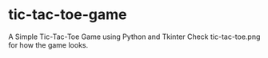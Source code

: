 # tic-tac-toe-game

A Simple Tic-Tac-Toe Game using Python and Tkinter
Check tic-tac-toe.png for how the game looks.
